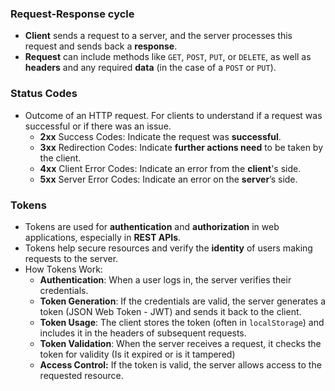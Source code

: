 ### Request-Response cycle
- **Client** sends a request to a server, and the server processes this request and sends back a **response**.
- **Request** can include methods like `GET`, `POST`, `PUT`, or `DELETE`, as well as **headers** and any required **data** (in the case of a `POST` or `PUT`).
### Status Codes
- Outcome of an HTTP request. For clients to understand if a request was successful or if there was an issue.
  - **2xx** Success Codes: Indicate the request was **successful**.
  - **3xx** Redirection Codes: Indicate **further actions need** to be taken by the client.
  - **4xx** Client Error Codes: Indicate an error from the **client**'s side.
  - **5xx** Server Error Codes: Indicate an error on the **server**’s side.
### Tokens
- Tokens are used for **authentication** and **authorization** in web applications, especially in **REST APIs**.
- Tokens help secure resources and verify the **identity** of users making requests to the server.
- How Tokens Work:
  - **Authentication**: When a user logs in, the server verifies their credentials.
  - **Token Generation**: If the credentials are valid, the server generates a token (JSON Web Token - JWT) and sends it back to the client.
  - **Token Usage**: The client stores the token (often in `localStorage`) and includes it in the headers of subsequent requests.
  - **Token Validation**: When the server receives a request, it checks the token for validity (Is it expired or is it tampered)
  - **Access Control:** If the token is valid, the server allows access to the requested resource.

